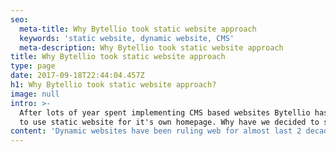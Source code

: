 ```yaml
---
seo:
  meta-title: Why Bytellio took static website approach
  keywords: 'static website, dynamic website, CMS'
  meta-description: Why Bytellio took static website approach
title: Why Bytellio took static website approach
type: page
date: 2017-09-18T22:44:04.457Z
h1: Why Bytellio took static website approach?
image: null
intro: >-
  After lots of year spent implementing CMS based websites Bytellio has decided
  to use static website for it's own homepage. Why have we decided to switch?
content: 'Dynamic websites have been ruling web for almost last 2 decades. '
---
```


